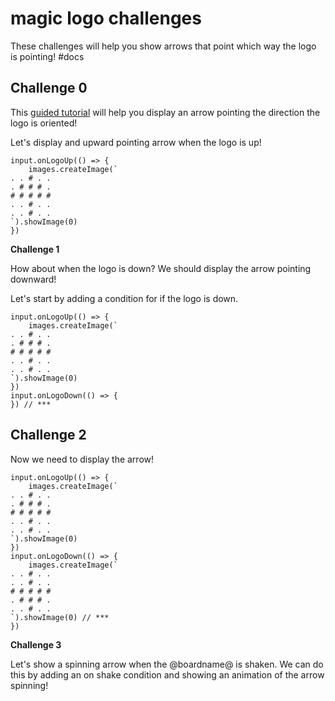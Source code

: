 # magic logo challenges

These challenges will help you show arrows that point which way the logo is pointing! #docs

## Challenge 0

This [guided tutorial](/zysycw) will help you display an arrow pointing the direction the logo is oriented!

Let's display and upward pointing arrow when the logo is up!

```
input.onLogoUp(() => {
    images.createImage(`
. . # . .
. # # # .
# # # # #
. . # . .
. . # . .
`).showImage(0)
})
```

**Challenge 1**

How about when the logo is down? We should display the arrow pointing downward!

Let's start by adding a condition for if the logo is down.

```
input.onLogoUp(() => {
    images.createImage(`
. . # . .
. # # # .
# # # # #
. . # . .
. . # . .
`).showImage(0)
})
input.onLogoDown(() => {
}) // ***
```

## Challenge 2

Now we need to display the arrow!

```
input.onLogoUp(() => {
    images.createImage(`
. . # . .
. # # # .
# # # # #
. . # . .
. . # . .
`).showImage(0)
})
input.onLogoDown(() => {
    images.createImage(`
. . # . .
. . # . .
# # # # #
. # # # .
. . # . .
`).showImage(0) // ***
})
```

**Challenge 3**

Let's show a spinning arrow when the @boardname@ is shaken. We can do this by adding an on shake condition and showing an animation of the arrow spinning!

